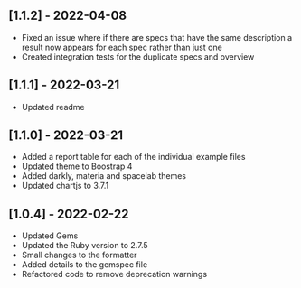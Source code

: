 ## [1.1.2] - 2022-04-08

- Fixed an issue where if there are specs that have the same description a result now appears for each spec rather than
  just one
- Created integration tests for the duplicate specs and overview

## [1.1.1] - 2022-03-21

- Updated readme

## [1.1.0] - 2022-03-21

- Added a report table for each of the individual example files
- Updated theme to Boostrap 4
- Added darkly, materia and spacelab themes
- Updated chartjs to 3.7.1

## [1.0.4] - 2022-02-22

- Updated Gems
- Updated the Ruby version to 2.7.5
- Small changes to the formatter
- Added details to the gemspec file
- Refactored code to remove deprecation warnings
